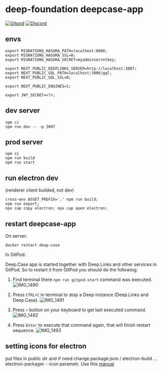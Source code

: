 # deep-foundation deepcase-app

[![Gitpod](https://img.shields.io/badge/Gitpod-ready--to--code-blue?logo=gitpod)](https://gitpod.io/#https://github.com/deep-foundation/deepcase-app) 
[![Discord](https://badgen.net/badge/icon/discord?icon=discord&label&color=purple)](https://discord.gg/deep-foundation)

## envs

```
export MIGRATIONS_HASURA_PATH=localhost:8080;
export MIGRATIONS_HASURA_SSL=0;
export MIGRATIONS_HASURA_SECRET=myadminsecretkey;

export NEXT_PUBLIC_DEEPLINKS_SERVER=http://localhost:3007;
export NEXT_PUBLIC_GQL_PATH=localhost:3006/gql;
export NEXT_PUBLIC_GQL_SSL=0;

export NEXT_PUBLIC_ENGINES=1;

export JWT_SECRET=<?>;
```

## dev server

```
npm ci
npm run dev -- -p 3007
```

## prod server

```
npm ci
npm run build
npm run start
```

## run electron dev
(renderer client builded, not dev)

```
cross-env ASSET_PREFIX='.' npm run build;
npm run export;
npx cap copy electron; npx cap open electron;
```

## restart deepcase-app

On server:

```
docker restart deep-case
```

In GitPod:

Deep.Case app is started together with Deep.Links and other services in GitPod. So to restart it from GitPod you should do the following:

1. Find terminal there `npm run gitpod-start` command was executed.
![IMG_1490](https://github.com/deep-foundation/deepcase-app/assets/1431904/81ecd4d4-f4d2-4812-8948-0a155347218d)

2. Press `CTRL+C` in terminal to stop a Deep instance (Deep.Links and Deep.Case).
![IMG_1491](https://github.com/deep-foundation/deepcase-app/assets/1431904/39966c49-b8fd-4030-bcac-d8a0e4ff4e17)

3. Press `↑` button on your keyboard to get last executed command.
![IMG_1492](https://github.com/deep-foundation/deepcase-app/assets/1431904/9ef60c58-ca70-43f3-be91-91966d85dddc)

4. Press `Enter` to execute that command again, that will finish restart sequence.
![IMG_1493](https://github.com/deep-foundation/deepcase-app/assets/1431904/56f48dad-d751-44c7-8871-164f824f122b)

## setting icons for electron

put files in public dir and if need change package.json / electron-build ... electron-packager --icon parametr. Use this [manual](https://electron.github.io/electron-packager/main/interfaces/electronpackager.options.html#icon)
